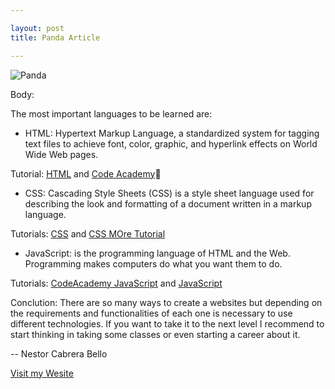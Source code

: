 ```yaml
---

layout: post
title: Panda Article

---
```



![Panda](http://www.konicaminolta.com/kids/endangered_animals/library/field/img/g-panda_img01-l.jpg)



Body:

The most important languages to be learned are:
- HTML: Hypertext Markup Language, a standardized system for tagging text files to achieve font, color, graphic, and hyperlink effects on World Wide Web pages. 

Tutorial: [HTML](http://www.w3schools.com/html/default.asp) and [Code Academy](http://www.codecademy.com/en/tracks/web)

- CSS: Cascading Style Sheets (CSS) is a style sheet language used for describing the look and formatting of a document written in a markup language. 

Tutorials: [CSS](http://www.w3schools.com/css/default.asp)  and [CSS MOre Tutorial](http://www.csstutorial.net/)

- JavaScript: is the programming language of HTML and the Web. Programming makes computers do what you want them to do. 

Tutorials: [CodeAcademy JavaScript](http://www.codecademy.com/en/tracks/javascript) and [JavaScript](http://www.w3schools.com/js/default.asp)

Conclution:
There are so many ways to create a websites but depending on the requirements and functionalities of each one is necessary to use different technologies. If you want to take it to the next level I recommend to start thinking in taking some classes or even starting a career about it.


-- 
Nestor Cabrera Bello


[Visit my Wesite](https://nestorcbello.com)
